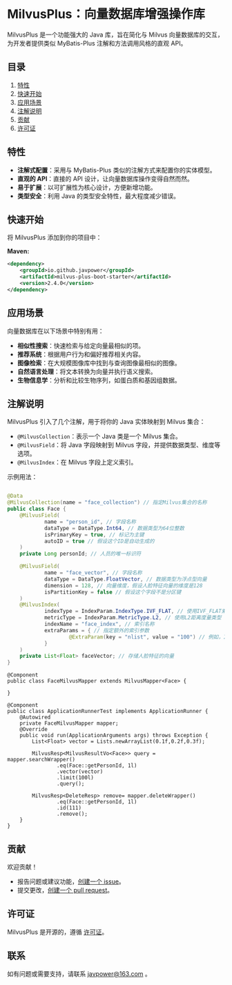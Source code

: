 # MilvusPlus：向量数据库增强操作库

MilvusPlus 是一个功能强大的 Java 库，旨在简化与 Milvus 向量数据库的交互，为开发者提供类似 MyBatis-Plus 注解和方法调用风格的直观 API。

## 目录

1. [特性](#特性)
2. [快速开始](#快速开始)
3. [应用场景](#应用场景)
4. [注解说明](#注解说明)
5. [贡献](#贡献)
6. [许可证](#许可证)

## 特性

- **注解式配置**：采用与 MyBatis-Plus 类似的注解方式来配置你的实体模型。
- **直观的 API**：直接的 API 设计，让向量数据库操作变得自然而然。
- **易于扩展**：以可扩展性为核心设计，方便新增功能。
- **类型安全**：利用 Java 的类型安全特性，最大程度减少错误。

## 快速开始

将 MilvusPlus 添加到你的项目中：

**Maven:**
```xml
<dependency>
    <groupId>io.github.javpower</groupId>
    <artifactId>milvus-plus-boot-starter</artifactId>
    <version>2.4.0</version>
</dependency>
```

## 应用场景

向量数据库在以下场景中特别有用：

- **相似性搜索**：快速检索与给定向量最相似的项。
- **推荐系统**：根据用户行为和偏好推荐相关内容。
- **图像检索**：在大规模图像库中找到与查询图像最相似的图像。
- **自然语言处理**：将文本转换为向量并执行语义搜索。
- **生物信息学**：分析和比较生物序列，如蛋白质和基因组数据。

## 注解说明

MilvusPlus 引入了几个注解，用于将你的 Java 实体映射到 Milvus 集合：

- `@MilvusCollection`：表示一个 Java 类是一个 Milvus 集合。
- `@MilvusField`：将 Java 字段映射到 Milvus 字段，并提供数据类型、维度等选项。
- `@MilvusIndex`：在 Milvus 字段上定义索引。

示例用法：

```java

@Data
@MilvusCollection(name = "face_collection") // 指定Milvus集合的名称
public class Face {
    @MilvusField(
            name = "person_id", // 字段名称
            dataType = DataType.Int64, // 数据类型为64位整数
            isPrimaryKey = true, // 标记为主键
            autoID = true // 假设这个ID是自动生成的
    )
    private Long personId; // 人员的唯一标识符

    @MilvusField(
            name = "face_vector", // 字段名称
            dataType = DataType.FloatVector, // 数据类型为浮点型向量
            dimension = 128, // 向量维度，假设人脸特征向量的维度是128
            isPartitionKey = false // 假设这个字段不是分区键
    )
    @MilvusIndex(
            indexType = IndexParam.IndexType.IVF_FLAT, // 使用IVF_FLAT索引类型
            metricType = IndexParam.MetricType.L2, // 使用L2距离度量类型
            indexName = "face_index", // 索引名称
            extraParams = { // 指定额外的索引参数
                    @ExtraParam(key = "nlist", value = "100") // 例如，IVF的nlist参数
            }
    )
    private List<Float> faceVector; // 存储人脸特征的向量
}
```
```
@Component
public class FaceMilvusMapper extends MilvusMapper<Face> {
    
}

@Component
public class ApplicationRunnerTest implements ApplicationRunner {
    @Autowired
    private FaceMilvusMapper mapper;
    @Override
    public void run(ApplicationArguments args) throws Exception {
        List<Float> vector = Lists.newArrayList(0.1f,0.2f,0.3f);

        MilvusResp<MilvusResultVo<Face>> query =  mapper.searchWrapper()
                .eq(Face::getPersonId, 1l)
                .vector(vector)
                .limit(100l)
                .query();

        MilvusResp<DeleteResp> remove= mapper.deleteWrapper()
                .eq(Face::getPersonId, 1l)
                .id(111)
                .remove();
    }
}
```

## 贡献

欢迎贡献！

- 报告问题或建议功能，[创建一个 issue](https://github.com/yourusername/MilvusPlus/issues/new)。
- 提交更改，[创建一个 pull request](https://github.com/yourusername/MilvusPlus/compare)。

## 许可证

MilvusPlus 是开源的，遵循 [许可证](https://github.com/yourusername/MilvusPlus/blob/master/LICENSE)。

## 联系

如有问题或需要支持，请联系 [javpower@163.com](mailto:javpower@163.com) 。
